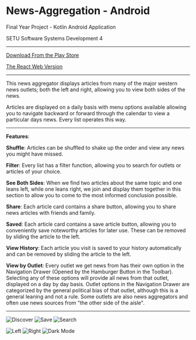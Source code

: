 # News-Aggregation - Android

Final Year Project - Kotlin Android Application

SETU Software Systems Development 4

---

[Download From the Play Store](https://play.google.com/store/apps/details?id=org.ben.news&hl=en&gl=US)

[The React Web Version](https://github.com/BenCapper/news-web)

---

This news aggregator displays articles from many of the major western news outlets; both the left and right, allowing you to view both sides of the news.

Articles are displayed on a daily basis with menu options available allowing you to navigate backward or forward through the calendar to view a particular days news. Every list operates this way.

---

**Features**:

**Shuffle**:
Articles can be shuffled to shake up the order and view any news you might have missed.

**Filter**:
Every list has a filter function, allowing you to search for outlets or articles of your choice.

**See Both Sides**:
When we find two articles about the same topic and one leans left, while one leans right, we join and display them together in this section to allow you to come to the most informed conclusion possible.

**Share**:
Each article card contains a share button, allowing you to share news articles with friends and family.

**Saved**:
Each article card contains a save article button, allowing you to conveniently save noteworthy articles for later use. These can be removed by sliding the article to the left.

**View History**:
Each article you visit is saved to your history automatically and can be removed by sliding the article to the left.

**View by Outlet**:
Every outlet we get news from has their own option in the Navigation Drawer (Opened by the Hamburger Button in the Toolbar). Selecting any of these options will provide all news from that outlet, displayed on a day by day basis. Outlet options in the Navigation Drawer are categorized by the general political bias of that outlet, although this is a general leaning and not a rule. Some outlets are also news aggregators and often use news sources from "the other side of the aisle".

---

![Discover](./playimgs/disc2.png) ![Save](./playimgs/save2.png) ![Search](./playimgs/search2.png)

![Left](./playimgs/left2.png) ![Right](./playimgs/right2.png) ![Dark Mode](./playimgs/dark2.png)
